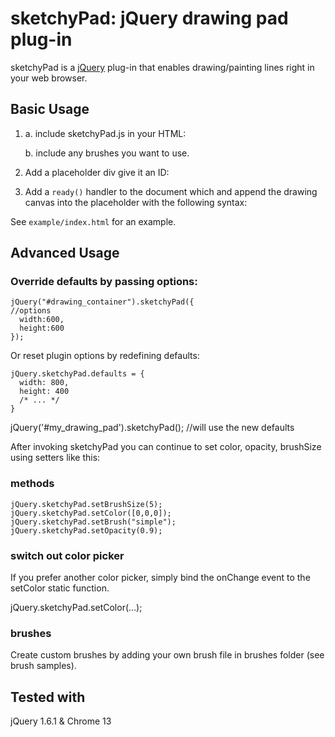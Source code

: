 
sketchyPad: jQuery drawing pad plug-in
=======================================

sketchyPad is a [jQuery](http://jquery.com/) plug-in that enables drawing/painting lines
right in your web browser. 

Basic Usage
-----------

1) a. include sketchyPad.js in your HTML:
      
      <script type="text/javascript" src="sketchyPad.js"></script>

   b. include any brushes you want to use.

      <script type="text/javascript" src="simple.js"></script>

2) Add a placeholder div give it an ID:

     <div id="drawing_container"></div>

3) Add a `ready()` handler to the document which and append the drawing canvas
    into the placeholder with the following syntax:

    <script type="text/javascript">
      $(document).ready(function() {
        $("#drawing_container").sketchyPad();
      });
    </script>

 
See `example/index.html` for an example.


Advanced Usage
--------------

### Override defaults by passing options:

    jQuery("#drawing_container").sketchyPad({
    //options
      width:600,
      height:600
    });

Or reset plugin options by redefining defaults:

    jQuery.sketchyPad.defaults = {
      width: 800,
      height: 400
      /* ... */
    }

jQuery('#my_drawing_pad').sketchyPad(); //will use the new defaults

After invoking sketchyPad you can continue to set color, opacity, brushSize using setters like this:

### methods

    jQuery.sketchyPad.setBrushSize(5);
    jQuery.sketchyPad.setColor([0,0,0]);
    jQuery.sketchyPad.setBrush("simple");
    jQuery.sketchyPad.setOpacity(0.9);

### switch out color picker

If you prefer another color picker, simply bind the onChange event to the setColor static function.

jQuery.sketchyPad.setColor(...);

### brushes

Create custom brushes by adding your own brush file in brushes folder (see brush samples).

Tested with
-----------

jQuery 1.6.1 & Chrome 13





